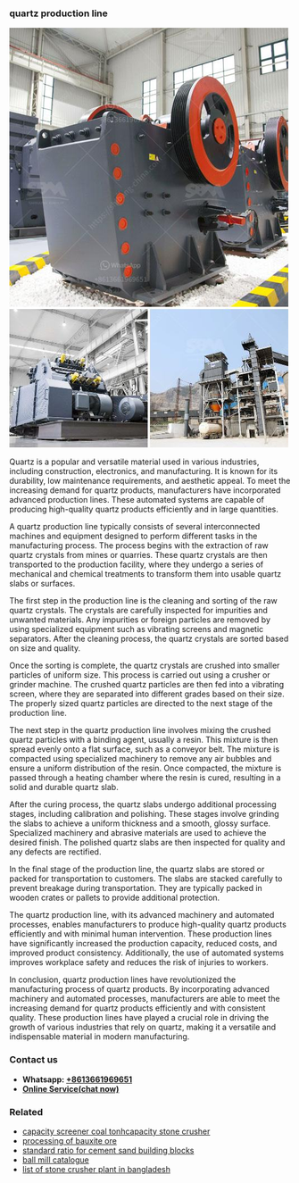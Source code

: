 <h3>quartz production line</h3><img src='1708587251.jpg' alt=''><p>Quartz is a popular and versatile material used in various industries, including construction, electronics, and manufacturing. It is known for its durability, low maintenance requirements, and aesthetic appeal. To meet the increasing demand for quartz products, manufacturers have incorporated advanced production lines. These automated systems are capable of producing high-quality quartz products efficiently and in large quantities.</p><p>A quartz production line typically consists of several interconnected machines and equipment designed to perform different tasks in the manufacturing process. The process begins with the extraction of raw quartz crystals from mines or quarries. These quartz crystals are then transported to the production facility, where they undergo a series of mechanical and chemical treatments to transform them into usable quartz slabs or surfaces.</p><p>The first step in the production line is the cleaning and sorting of the raw quartz crystals. The crystals are carefully inspected for impurities and unwanted materials. Any impurities or foreign particles are removed by using specialized equipment such as vibrating screens and magnetic separators. After the cleaning process, the quartz crystals are sorted based on size and quality.</p><p>Once the sorting is complete, the quartz crystals are crushed into smaller particles of uniform size. This process is carried out using a crusher or grinder machine. The crushed quartz particles are then fed into a vibrating screen, where they are separated into different grades based on their size. The properly sized quartz particles are directed to the next stage of the production line.</p><p>The next step in the quartz production line involves mixing the crushed quartz particles with a binding agent, usually a resin. This mixture is then spread evenly onto a flat surface, such as a conveyor belt. The mixture is compacted using specialized machinery to remove any air bubbles and ensure a uniform distribution of the resin. Once compacted, the mixture is passed through a heating chamber where the resin is cured, resulting in a solid and durable quartz slab.</p><p>After the curing process, the quartz slabs undergo additional processing stages, including calibration and polishing. These stages involve grinding the slabs to achieve a uniform thickness and a smooth, glossy surface. Specialized machinery and abrasive materials are used to achieve the desired finish. The polished quartz slabs are then inspected for quality and any defects are rectified.</p><p>In the final stage of the production line, the quartz slabs are stored or packed for transportation to customers. The slabs are stacked carefully to prevent breakage during transportation. They are typically packed in wooden crates or pallets to provide additional protection.</p><p>The quartz production line, with its advanced machinery and automated processes, enables manufacturers to produce high-quality quartz products efficiently and with minimal human intervention. These production lines have significantly increased the production capacity, reduced costs, and improved product consistency. Additionally, the use of automated systems improves workplace safety and reduces the risk of injuries to workers.</p><p>In conclusion, quartz production lines have revolutionized the manufacturing process of quartz products. By incorporating advanced machinery and automated processes, manufacturers are able to meet the increasing demand for quartz products efficiently and with consistent quality. These production lines have played a crucial role in driving the growth of various industries that rely on quartz, making it a versatile and indispensable material in modern manufacturing.</p><h3>Contact us</h3><ul><li><strong>Whatsapp:&nbsp;<a href="https://wa.me/8613661969651">+8613661969651</a></strong></li><li><a href="https://swt.shibang-china.com/?git&amp;zhl&amp;quartz production line"><strong>Online Service(chat now)</strong></a></li></ul><h3>Related</h3><ul><li><a href='capacity screener coal tonhcapacity stone crusher.md'>capacity screener coal tonhcapacity stone crusher</a></li><li><a href='processing of bauxite ore.md'>processing of bauxite ore</a></li><li><a href='standard ratio for cement sand building blocks.md'>standard ratio for cement sand building blocks</a></li><li><a href='ball mill catalogue.md'>ball mill catalogue</a></li><li><a href='list of stone crusher plant in bangladesh.md'>list of stone crusher plant in bangladesh</a></li></ul>